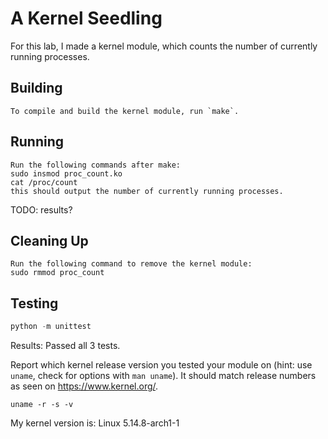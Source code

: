 # A Kernel Seedling
For this lab, I made a kernel module, which counts the number of currently running processes.

## Building
```shell
To compile and build the kernel module, run `make`. 
```

## Running
```shell
Run the following commands after make:
sudo insmod proc_count.ko
cat /proc/count
this should output the number of currently running processes.
```
TODO: results?

## Cleaning Up
```shell
Run the following command to remove the kernel module:
sudo rmmod proc_count
```

## Testing
```python
python -m unittest
```
Results: Passed all 3 tests.

Report which kernel release version you tested your module on
(hint: use `uname`, check for options with `man uname`).
It should match release numbers as seen on https://www.kernel.org/.

```shell
uname -r -s -v
```

My kernel version is: Linux 5.14.8-arch1-1
